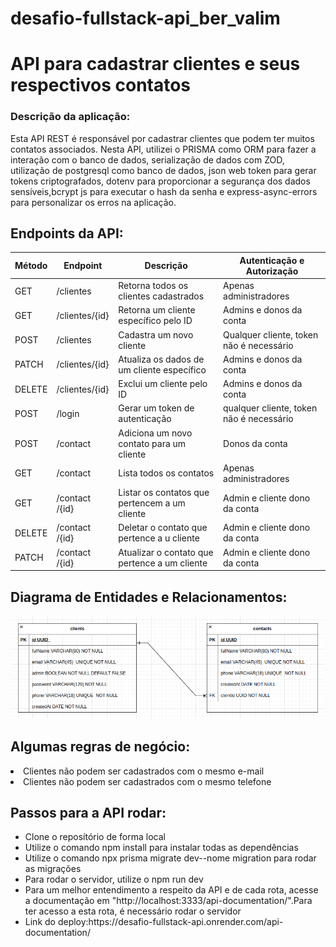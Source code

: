# desafio-fullstack-api_ber_valim

<h1>API para cadastrar clientes e seus respectivos contatos</h1>

<h3>Descrição da aplicação:</h3>

<p>Esta API REST é responsável por cadastrar clientes que podem ter muitos contatos associados. Nesta API, utilizei o PRISMA como ORM para fazer a interação com o banco de dados, serialização de dados com ZOD, utilização de postgresql como banco de dados, json web token para gerar tokens criptografados, dotenv para proporcionar a segurança dos dados sensíveis,bcrypt js para executar o hash da senha e express-async-errors para personalizar os erros na aplicação. 
</p>

<h2>Endpoints da API:</h2>

| Método | Endpoint       | Descrição                                     | Autenticação e Autorização               |
| ------ | -------------- | --------------------------------------------- | ---------------------------------------- |
| GET    | /clientes      | Retorna todos os clientes cadastrados         | Apenas administradores                   |
| GET    | /clientes/{id} | Retorna um cliente específico pelo ID         | Admins e donos da conta                  |
| POST   | /clientes      | Cadastra um novo cliente                      | Qualquer cliente, token não é necessário |
| PATCH  | /clientes/{id} | Atualiza os dados de um cliente específico    | Admins e donos da conta                  |
| DELETE | /clientes/{id} | Exclui um cliente pelo ID                     | Admins e donos da conta                  |
| POST   | /login         | Gerar um token de autenticação                | qualquer cliente, token não é necessário |
| POST   | /contact       | Adiciona um novo contato para um cliente      | Donos da conta                           |
| GET    | /contact       | Lista todos os contatos                       | Apenas administradores                   |
| GET    | /contact /{id} | Listar os contatos que pertencem a um cliente | Admin e cliente dono da conta            |
| DELETE | /contact /{id} | Deletar o contato que pertence a u cliente    | Admin e cliente dono da conta            |
| PATCH  | /contact /{id} | Atualizar o contato que pertence a um cliente | Admin e cliente dono da conta            |

## Diagrama de Entidades e Relacionamentos:

![DER](./DER.png)

<h2>Algumas regras de negócio:</h2>
<li>Clientes não podem ser cadastrados com o mesmo e-mail</li>
<li>Clientes não podem ser cadastrados com o mesmo telefone</li>

<h2>Passos para a API rodar:</h2>

<ul>

<li>
Clone o reposítório de forma local
</li>
<li>Utilize o comando npm install para instalar todas as dependências</li>
<li>Utilize o comando npx prisma migrate dev--nome migration para rodar as migrações </li>
<li>Para rodar o servidor, utilize o npm run dev</li>
<li>Para um melhor entendimento a respeito da API e de cada rota, acesse a documentação em "http://localhost:3333/api-documentation/".Para ter acesso a esta rota, é necessário rodar o servidor</li>
<li>Link do deploy:https://desafio-fullstack-api.onrender.com/api-documentation/</li>

<ul>
